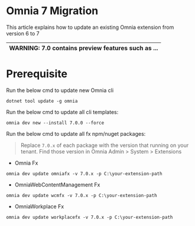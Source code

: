 # Omnia 7 Migration

This article explains how to update an existing Omnia extension from version 6 to 7

| WARNING: 7.0 contains preview features such as ... |
| --- |

# Prerequisite

Run the below cmd to update new Omnia cli

```
dotnet tool update -g omnia
```

Run the below cmd to update all cli templates:

```
omnia dev new --install 7.0.0 --force
```

Run the below cmd to update all fx npm/nuget packages:

>Replace `7.0.x` of each package with the version that running on your tenant. Find those version in Omnia Admin > System > Extensions

- Omnia Fx
```
omnia dev update omniafx -v 7.0.x -p C:\your-extension-path
```

- OmniaWebContentManagement Fx
```
omnia dev update wcmfx -v 7.0.x -p C:\your-extension-path
```

- OmniaWorkplace Fx
```
omnia dev update workplacefx -v 7.0.x -p C:\your-extension-path
```
